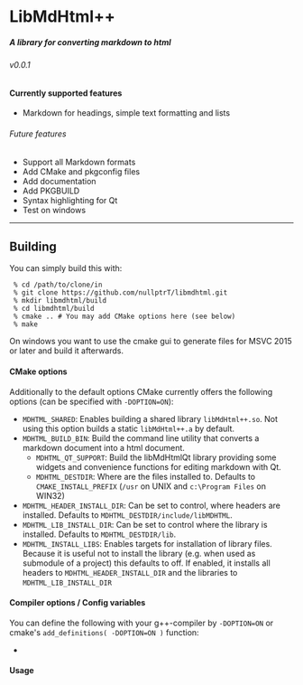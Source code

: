 # LibMdHtml++
##### A library for converting markdown to html
###### v0.0.1



#### Currently supported features

* Markdown for headings, simple text formatting and lists

###### Future features

* Support all Markdown formats
* Add CMake and pkgconfig files
* Add documentation
* Add PKGBUILD
* Syntax highlighting for Qt
* Test on windows

___

## Building

You can simply build this with:

```
 % cd /path/to/clone/in
 % git clone https://github.com/nullptrT/libmdhtml.git
 % mkdir libmdhtml/build
 % cd libmdhtml/build
 % cmake .. # You may add CMake options here (see below)
 % make
```

On windows you want to use the cmake gui to generate files for MSVC 2015 or later and build it afterwards.


#### CMake options

Additionally to the default options CMake currently offers the following options (can be specified with `-DOPTION=ON`):

* `MDHTML_SHARED`: Enables building a
shared library `libMdHtml++.so`. Not using this option builds a static `libMdHtml++.a` by default.
* `MDHTML_BUILD_BIN`: Build the command line utility that converts a markdown document into a html document.
  * `MDHTML_QT_SUPPORT`: Build the libMdHtmlQt
  library providing some widgets and convenience functions for editing markdown with Qt.
  * `MDHTML_DESTDIR`: Where are the files installed to. Defaults to `CMAKE_INSTALL_PREFIX` (`/usr` on UNIX and `c:\Program Files` on WIN32)
* `MDHTML_HEADER_INSTALL_DIR`: Can be set to control, where headers are installed. Defaults to `MDHTML_DESTDIR/include/libMDHTML`.
* `MDHTML_LIB_INSTALL_DIR`: Can be set to control where the library is installed. Defaults to `MDHTML_DESTDIR/lib`.
* `MDHTML_INSTALL_LIBS`: Enables targets for installation of library files. Because it is useful not to install the library (e.g. when used as submodule of a project) this defaults to off. If enabled, it installs all headers to `MDHTML_HEADER_INSTALL_DIR` and the libraries to `MDHTML_LIB_INSTALL_DIR`

#### Compiler options / Config variables

You can define the following with your g++-compiler by `-DOPTION=ON` or cmake's `add_definitions( -DOPTION=ON )` function:

*


#### Usage


